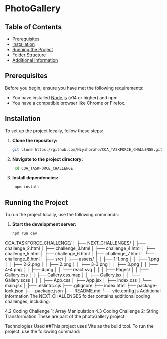 # PhotoGallery

## Table of Contents
- [Prerequisites](#prerequisites)
- [Installation](#installation)
- [Running the Project](#running-the-project)
- [Folder Structure](#folder-structure)
- [Additional Information](#additional-information)

## Prerequisites

Before you begin, ensure you have met the following requirements:
- You have installed [Node.js](https://nodejs.org/en/) (v14 or higher) and npm.
- You have a compatible browser like Chrome or Firefox.

## Installation

To set up the project locally, follow these steps:

1. **Clone the repository:**
   ```bash
   git clone https://github.com/Niyihoraho/COA_TASKFORCE_CHALLENGE.git

2. **Navigate to the project directory:**
   ```bash
    cd COA_TASKFORCE_CHALLENGE

3. **Install dependencies:**
   ```bash
    npm install

## Running the Project
   To run the project locally, use the following commands:

1. **Start the development server:**
   ```bash
   npm run dev

COA_TASKFORCE_CHALLENGE/
│
├── NEXT_CHALLENGES/
│   ├── challenge_2.html
│   ├── challenge_3.html
│   ├── challenge_4.html
│   ├── challenge_5.html
│   ├── challenge_6.html
│   ├── challenge_7.html
│   └── challenge_8.html
│
├── src/
│   ├── assets/
│   │   ├── 1-1.png
│   │   ├── 1.png
│   │   ├── 2-2.png
│   │   ├── 2.png
│   │   ├── 3-3.png
│   │   ├── 3.png
│   │   ├── 4-4.png
│   │   ├── 4.png
│   │   └── react.svg
│   │
│   ├── Pages/
│   │   ├── Gallery.css
│   │   ├── Gallery.css.map
│   │   ├── Gallery.jsx
│   │   └── Gallery.scss
│   │
│   ├── App.css
│   ├── App.jsx
│   ├── index.css
│   └── main.jsx
│
├── .eslintrc.cjs
├── .gitignore
├── index.html
├── package-lock.json
├── package.json
├── README.md
└── vite.config.js
Additional Information
The NEXT_CHALLENGES folder contains additional coding challenges, including:

4.2 Coding Challenge 1: Array Manipulation
4.3 Coding Challenge 2: String Transformation
These are part of the photoGallery project.

Technologies Used
##This project uses Vite as the build tool. To run the project, use the following command:

